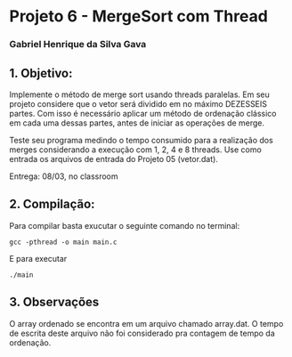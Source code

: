 # Projeto 6 - MergeSort com Thread
### Gabriel Henrique da Silva Gava

## **1. Objetivo:**
<p>
Implemente o método de merge sort usando threads paralelas. Em seu projeto considere que o vetor será dividido em no máximo DEZESSEIS partes. Com isso é necessário aplicar um método de ordenação clássico em cada uma dessas partes, antes de iniciar as operações de merge.

Teste seu programa medindo o tempo consumido para a realização dos merges considerando a execução com 1, 2, 4 e 8 threads. Use como entrada os arquivos de entrada do Projeto 05 (vetor.dat).

Entrega: 08/03, no classroom

</p>

## **2. Compilação:**
Para compilar basta exucutar o seguinte comando no terminal:

```
gcc -pthread -o main main.c
```

E para executar
```
./main
```

## **3. Observações**
O array ordenado se encontra em um arquivo chamado array.dat. O tempo de escrita deste arquivo não foi considerado pra contagem de tempo da ordenação.